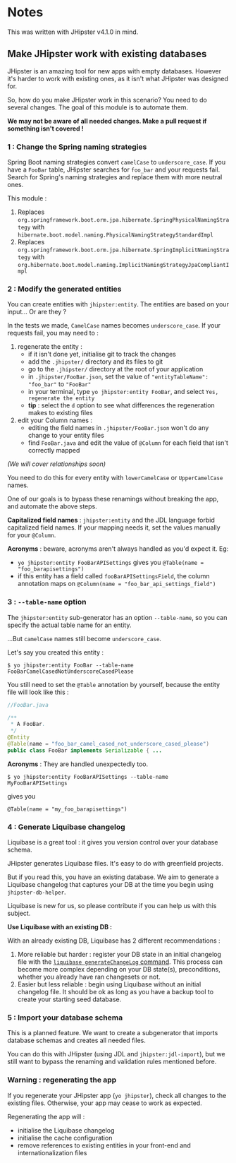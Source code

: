 # Notes

This was written with JHipster v4.1.0 in mind.

## Make JHipster work with existing databases

JHipster is an amazing tool for new apps with empty databases. However it's harder to work with existing ones, as it isn't what JHipster was designed for.

So, how do you make JHipster work in this scenario? You need to do several changes. The goal of this module is to automate them.

**We may not be aware of all needed changes. Make a pull request if something isn't covered !**

### 1 : Change the Spring naming strategies 

Spring Boot naming strategies convert `camelCase` to `underscore_case`. If you have a `FooBar` table, JHipster searches for `foo_bar` and your requests fail. Search for Spring's naming strategies and replace them with more neutral ones.

This module :

1. Replaces `org.springframework.boot.orm.jpa.hibernate.SpringPhysicalNamingStrategy` with `hibernate.‌boot.model.naming.Ph‌ysicalNamingStrategy‌StandardImpl`
1. Replaces `org.springframework.boot.orm.jpa.hibernate.SpringImplicitNamingStrategy` with `org.hibernate.boot.model.naming.ImplicitNamingStrategyJpaCompliantImpl`

### 2 : Modify the generated entities

You can create entities with `jhipster:entity`. The entities are based on your input... Or are they ?

In the tests we made, `CamelCase` names becomes `underscore_case`. If your requests fail, you may need to :

1. regenerate the entity :
    * if it isn't done yet, initialise git to track the changes
    * add the `.jhipster/` directory and its files to git
    * go to the `.jhipster/` directory at the root of your application
    * in `.jhipster/FooBar.json`, set the value of `"entityTableName": "foo_bar"` to `"FooBar"`
    * in your terminal, type `yo jhipster:entity FooBar`, and select `Yes, regenerate the entity`
    * **tip** : select the `d` option to see what differences the regeneration makes to existing files
1. edit your Column names :
    * editing the field names in `.jhipster/FooBar.json` won't do any change to your entity files
    * find `FooBar.java` and edit the value of `@Column` for each field that isn't correctly mapped

*(We will cover relationships soon)*

You need to do this for every entity with `lowerCamelCase` or `UpperCamelCase` names.

One of our goals is to bypass these renamings without breaking the app, and automate the above steps.

**Capitalized field names** : `jhipster:entity` and the JDL language forbid capitalized field names. If your mapping needs it, set the values manually for your `@Column`.

**Acronyms** : beware, acronyms aren't always handled as you'd expect it. Eg:

 * `yo jhipster:entity FooBarAPISettings` gives you `@Table(name = "foo_barapisettings")`
 * if this entity has a field called `fooBarAPISettingsField`, the column annotation maps on `@Column(name = "foo_bar_api_settings_field")`

### 3 : `--table-name` option

The `jhipster:entity` sub-generator has an option `--table-name`, so you can specify the actual table name for an entity.

...But `camelCase` names still become `underscore_case`.

Let's say you created this entity :

```
$ yo jhipster:entity FooBar --table-name FooBarCamelCasedNotUnderscoreCasedPlease
```

You still need to set the `@Table` annotation by yourself, because the entity file will look like this :

```java
//FooBar.java

/**
 * A FooBar.
 */
@Entity
@Table(name = "foo_bar_camel_cased_not_underscore_cased_please")
public class FooBar implements Serializable { ...
```

**Acronyms** : They are handled unexpectedly too.

```
$ yo jhipster:entity FooBarAPISettings --table-name MyFooBarAPISettings
```

gives you

```
@Table(name = "my_foo_barapisettings")
```

### 4 : Generate Liquibase changelog

Liquibase is a great tool : it gives you version control over your database schema.

JHipster generates Liquibase files. It's easy to do with greenfield projects.

But if you read this, you have an existing database. We aim to generate a Liquibase changelog that captures your DB at the time you begin using `jhipster-db-helper`.

Liquibase is new for us, so please contribute if you can help us with this subject.

**Use Liquibase with an existing DB :**

With an already existing DB, Liquibase has 2 different recommendations :

1. More reliable but harder : register your DB state in an initial changelog file with the [`liquibase generateChangeLog` command](http://www.liquibase.org/documentation/generating_changelogs.html). This process can become more complex depending on your DB state(s), preconditions, whether you already have ran changesets or not.
2. Easier but less reliable : begin using Liquibase without an initial changelog file. It should be ok as long as you have a backup tool to create your starting seed database.

### 5 : Import your database schema

This is a planned feature. We want to create a subgenerator that imports database schemas and creates all needed files.

You can do this with JHipster (using JDL and `jhipster:jdl-import`), but we still want to bypass the renaming and validation rules mentioned before.

### Warning : regenerating the app

If you regenerate your JHipster app (`yo jhipster`), check all changes to the existing files. Otherwise, your app may cease to work as expected.

Regenerating the app will :

* initialise the Liquibase changelog
* initialise the cache configuration
* remove references to existing entities in your front-end and internationalization files

